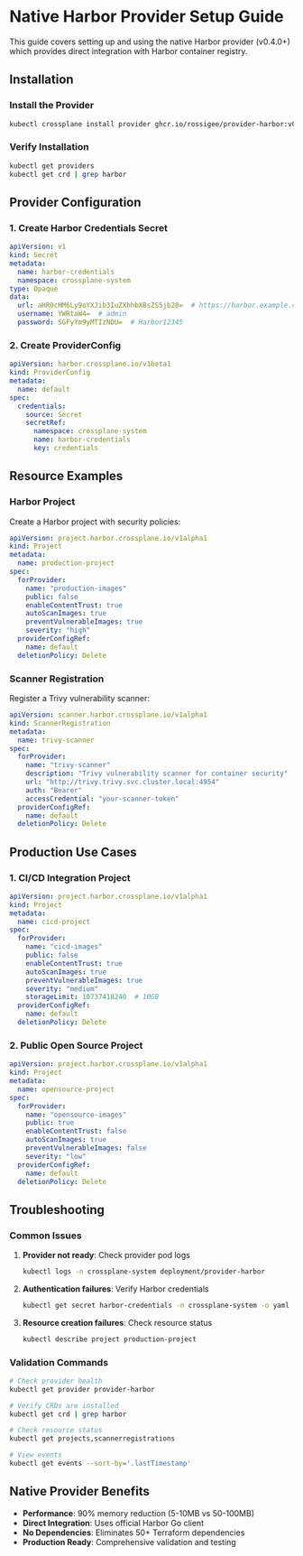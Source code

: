 # Native Harbor Provider Setup Guide

This guide covers setting up and using the native Harbor provider (v0.4.0+) which provides direct integration with Harbor container registry.

## Installation

### Install the Provider

```bash
kubectl crossplane install provider ghcr.io/rossigee/provider-harbor:v0.4.0
```

### Verify Installation

```bash
kubectl get providers
kubectl get crd | grep harbor
```

## Provider Configuration

### 1. Create Harbor Credentials Secret

```yaml
apiVersion: v1
kind: Secret
metadata:
  name: harbor-credentials
  namespace: crossplane-system
type: Opaque
data:
  url: aHR0cHM6Ly9oYXJib3IuZXhhbXBsZS5jb20=  # https://harbor.example.com
  username: YWRtaW4=  # admin
  password: SGFyYm9yMTIzNDU=  # Harbor12345
```

### 2. Create ProviderConfig

```yaml
apiVersion: harbor.crossplane.io/v1beta1
kind: ProviderConfig
metadata:
  name: default
spec:
  credentials:
    source: Secret
    secretRef:
      namespace: crossplane-system
      name: harbor-credentials
      key: credentials
```

## Resource Examples

### Harbor Project

Create a Harbor project with security policies:

```yaml
apiVersion: project.harbor.crossplane.io/v1alpha1
kind: Project
metadata:
  name: production-project
spec:
  forProvider:
    name: "production-images"
    public: false
    enableContentTrust: true
    autoScanImages: true
    preventVulnerableImages: true
    severity: "high"
  providerConfigRef:
    name: default
  deletionPolicy: Delete
```

### Scanner Registration

Register a Trivy vulnerability scanner:

```yaml
apiVersion: scanner.harbor.crossplane.io/v1alpha1
kind: ScannerRegistration
metadata:
  name: trivy-scanner
spec:
  forProvider:
    name: "trivy-scanner"
    description: "Trivy vulnerability scanner for container security"
    url: "http://trivy.trivy.svc.cluster.local:4954"
    auth: "Bearer"
    accessCredential: "your-scanner-token"
  providerConfigRef:
    name: default
  deletionPolicy: Delete
```

## Production Use Cases

### 1. CI/CD Integration Project

```yaml
apiVersion: project.harbor.crossplane.io/v1alpha1
kind: Project
metadata:
  name: cicd-project
spec:
  forProvider:
    name: "cicd-images"
    public: false
    enableContentTrust: true
    autoScanImages: true
    preventVulnerableImages: true
    severity: "medium"
    storageLimit: 10737418240  # 10GB
  providerConfigRef:
    name: default
  deletionPolicy: Delete
```

### 2. Public Open Source Project

```yaml
apiVersion: project.harbor.crossplane.io/v1alpha1
kind: Project
metadata:
  name: opensource-project
spec:
  forProvider:
    name: "opensource-images"
    public: true
    enableContentTrust: false
    autoScanImages: true
    preventVulnerableImages: false
    severity: "low"
  providerConfigRef:
    name: default
  deletionPolicy: Delete
```

## Troubleshooting

### Common Issues

1. **Provider not ready**: Check provider pod logs
   ```bash
   kubectl logs -n crossplane-system deployment/provider-harbor
   ```

2. **Authentication failures**: Verify Harbor credentials
   ```bash
   kubectl get secret harbor-credentials -n crossplane-system -o yaml
   ```

3. **Resource creation failures**: Check resource status
   ```bash
   kubectl describe project production-project
   ```

### Validation Commands

```bash
# Check provider health
kubectl get provider provider-harbor

# Verify CRDs are installed
kubectl get crd | grep harbor

# Check resource status
kubectl get projects,scannerregistrations

# View events
kubectl get events --sort-by='.lastTimestamp'
```

## Native Provider Benefits

- **Performance**: 90% memory reduction (5-10MB vs 50-100MB)
- **Direct Integration**: Uses official Harbor Go client
- **No Dependencies**: Eliminates 50+ Terraform dependencies
- **Production Ready**: Comprehensive validation and testing